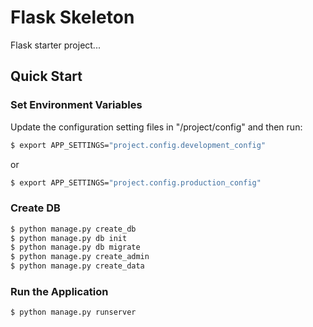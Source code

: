 # Flask Skeleton

Flask starter project...

## Quick Start

### Set Environment Variables

Update the configuration setting files in "/project/config" and then run:

```sh
$ export APP_SETTINGS="project.config.development_config"
```

or

```sh
$ export APP_SETTINGS="project.config.production_config"
```

### Create DB

```sh
$ python manage.py create_db
$ python manage.py db init
$ python manage.py db migrate
$ python manage.py create_admin
$ python manage.py create_data
```

### Run the Application

```sh
$ python manage.py runserver
```

